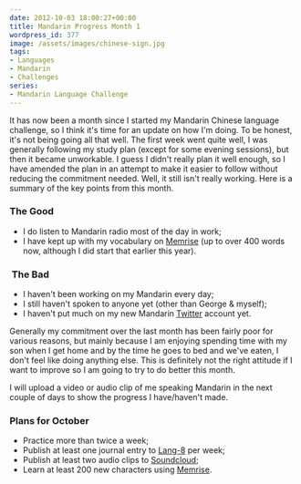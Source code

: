 ```yaml
---
date: 2012-10-03 18:00:27+00:00
title: Mandarin Progress Month 1
wordpress_id: 377
image: /assets/images/chinese-sign.jpg
tags:
- Languages
- Mandarin
- Challenges
series:
- Mandarin Language Challenge
---
```


It has now been a month since I started my Mandarin Chinese language challenge, so I think it's time
for an update on how I'm doing. To be honest, it's not being going all that well. The first week
went quite well, I was generally following my study plan (except for some evening sessions), but
then it became unworkable. I guess I didn't really plan it well enough, so I have amended the plan
in an attempt to make it easier to follow without reducing the commitment needed. Well, it still
isn't really working. Here is a summary of the key points from this month.

### The Good
	
  * I do listen to Mandarin radio most of the day in work;
  * I have kept up with my vocabulary on [Memrise][1] (up to over 400 words now,
    although I did start that earlier this year).

###  The Bad

  * I haven't been working on my Mandarin every day;
  * I still haven't spoken to anyone yet (other than George & myself);
  * I haven't put much on my new Mandarin [Twitter][2] account yet.

Generally my commitment over the last month has been fairly poor for various reasons, but mainly
because I am enjoying spending time with my son when I get home and by the time he goes to bed and
we've eaten, I don't feel like doing anything else. This is definitely not the right attitude if I
want to improve so I am going to try to do better this month.

I will upload a video or audio clip of me speaking Mandarin in the next couple of days to show the
progress I have/haven't made.

### Plans for October
	
  * Practice more than twice a week;
  * Publish at least one journal entry to [Lang-8][3] per week;
  * Publish at least two audio clips to [Soundcloud][4];
  * Learn at least 200 new characters using [Memrise][1].

[1]: //www.memrise.com
[2]: //twitter.com/richard_p2_ZH
[3]: //lang-8.com
[4]: //soundcloud.com/
